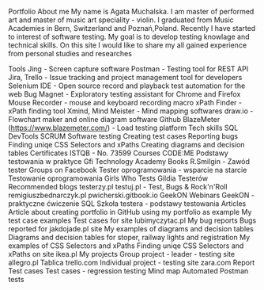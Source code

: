 Portfolio
About me
My name is Agata Muchalska. I am master of performed art and master of music art speciality - violin. I graduated from Music Academies in Bern, Switzerland and Poznań,Poland. Recently I have started to interest of software testing. My goal is to develop testing knowlage and technical skills. On this site I would like to share my all gained experience from personal studies and researches

Tools
Jing - Screen capture software
Postman - Testing tool for REST API
Jira, Trello - Issue tracking and project management tool for developers
Selenium IDE - Open source record and playback test automation for the web
Bug Magnet - Exploratory testing assistant for Chrome and Firefox
Mouse Recorder - mouse and keyboard recording macro
xPath Finder - xPath finding tool
Xmind, Mind Meister - Mind mapping softwares
draw.io - Flowchart maker and online diagram software
Github
BlazeMeter (https://www.blazemeter.com/) - Load testing platform
Tech skills
SQL
DevTools
SCRUM
Software testing
Creating test cases
Reporting bugs
Finding uniqe CSS Selectors and xPaths
Creating diagrams and decision tables
Certificates
ISTQB - No. 73599
Courses
CODE:ME Podstawy testowania w praktyce
Gfi Technology Academy
Books
R.Smilgin - Zawód tester
Groups on Facebook
Tester oprogramowania - wsparcie na starcie
Testowanie oprogramowania
Girls Who Tests
Gildia Testerów
Recommended blogs
testerzy.pl
testuj.pl - Test, Bugs & Rock'n'Roll
remigiuszbednarczyk.pl
pwicherski.gitbook.io
GeekON
Webinars
GeekON - praktyczne ćwiczenie SQL
Szkoła testera - podstawy testowania
Articles
Article about creating portfolio in GitHub using my portfolio as example
My test case examples
Test cases for site lubimyczytac.pl
My bug reports
Bugs reported for jakdojade.pl site
My examples of diagrams and decision tables
Diagrams and decision tables for stoper, railway lights and registration
My examples of CSS Selectors and xPaths
Finding uniqe CSS Selectors and xPaths on site ikea.pl
My projects
Group project - leader - testing site allegro.pl
Tablica trello.com
Individual project - testing site zara.com
Report
Test cases
Test cases - regression testing
Mind map
Automated Postman tests
